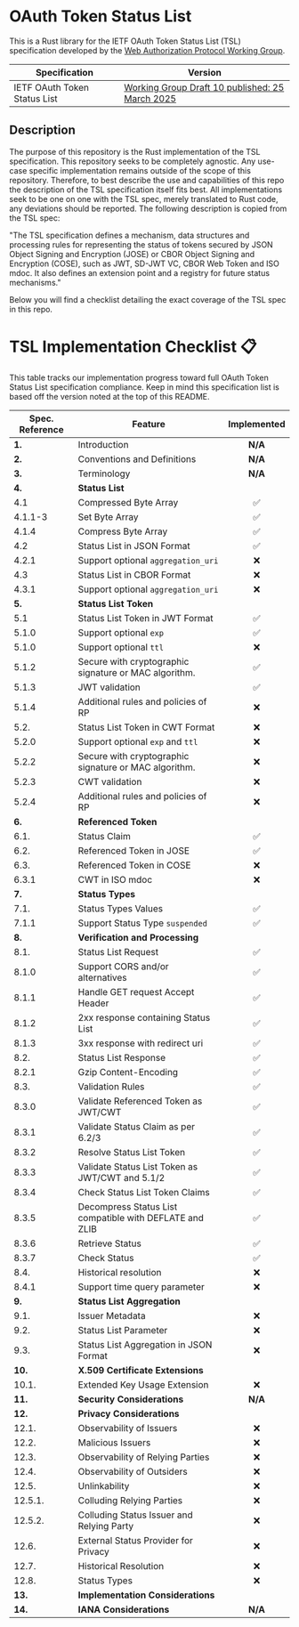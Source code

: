 # OAuth Token Status List

This is a Rust library for the IETF OAuth Token Status List (TSL) specification developed by the [Web Authorization Protocol
Working Group](https://datatracker.ietf.org/wg/oauth/about/).

| Specification                        | Version                                                                                                                           |
| ------------------------------------ | --------------------------------------------------------------------------------------------------------------------------------- |
| IETF OAuth Token Status List         | [Working Group Draft 10 published: 25 March 2025](https://datatracker.ietf.org/doc/draft-ietf-oauth-status-list/10/)              |


## Description

The purpose of this repository is the Rust implementation of the TSL specification. This repository seeks to be completely agnostic.
Any use-case specific implementation remains outside of the scope of this repository.
Therefore, to best describe the use and capabilities of this repo the description of the TSL specification itself fits best. 
All implementations seek to be one on one with the TSL spec, merely translated to Rust code, any deviations should be reported.
The following description is copied from the TSL spec:

"The TSL specification defines a mechanism, data structures and processing rules for representing the status of tokens secured by
JSON Object Signing and Encryption (JOSE) or CBOR Object Signing and Encryption (COSE), such as JWT, SD-JWT VC, CBOR Web Token and ISO mdoc.
It also defines an extension point and a registry for future status mechanisms."

Below you will find a checklist detailing the exact coverage of the TSL spec in this repo.

# TSL Implementation Checklist 📋

This table tracks our implementation progress toward full OAuth Token Status List specification compliance.
Keep in mind this specification list is based off the version noted at the top of this README.



| Spec. Reference     | Feature                                                                          | Implemented |
| ------------------- | -------------------------------------------------------------------------------- | :---------: |
| **1.**              | Introduction                                                                     |   **N/A**   |
| **2.**              | Conventions and Definitions                                                      |   **N/A**   |
| **3.**              | Terminology                                                                      |   **N/A**   |
| **4.**              | **Status List**                                                                  |             |
| 4.1                 | Compressed Byte Array                                                            |     ✅      |
| 4.1.1-3             | Set Byte Array                                                                   |     ✅      |
| 4.1.4               | Compress Byte Array                                                              |     ✅      |
| 4.2                 | Status List in JSON Format                                                       |     ✅      |
| 4.2.1               | Support optional `aggregation_uri`                                               |     ❌      |
| 4.3                 | Status List in CBOR Format                                                       |     ❌      |
| 4.3.1               | Support optional `aggregation_uri`                                               |     ❌      |
| **5.**              | **Status List Token**                                                            |             |
| 5.1                 | Status List Token in JWT Format                                                  |     ✅      |
| 5.1.0               | Support optional `exp`                                                           |     ✅      |
| 5.1.0               | Support optional `ttl`                                                           |     ❌      |
| 5.1.2               | Secure with cryptographic signature or MAC algorithm.                            |     ✅      |
| 5.1.3               | JWT validation                                                                   |     ✅      |
| 5.1.4               | Additional rules and policies of RP                                              |     ❌      |
| 5.2.                | Status List Token in CWT Format                                                  |     ❌      |
| 5.2.0               | Support optional `exp` and `ttl`                                                 |     ❌      |
| 5.2.2               | Secure with cryptographic signature or MAC algorithm.                            |     ❌      |
| 5.2.3               | CWT validation                                                                   |     ❌      |
| 5.2.4               | Additional rules and policies of RP                                              |     ❌      |
| **6.**              | **Referenced Token**                                                             |             |
| 6.1.                | Status Claim                                                                     |     ✅      |
| 6.2.                | Referenced Token in JOSE                                                         |     ✅      |
| 6.3.                | Referenced Token in COSE                                                         |     ❌      |
| 6.3.1               | CWT in ISO mdoc                                                                  |     ❌      |
| **7.**              | **Status Types**                                                                 |             |
| 7.1.                | Status Types Values                                                              |     ✅      |
| 7.1.1               | Support Status Type `suspended`                                                  |     ✅      |
| **8.**              | **Verification and Processing**                                                  |             |
| 8.1.                | Status List Request                                                              |     ✅      |
| 8.1.0               | Support CORS and/or alternatives                                                 |     ✅      |
| 8.1.1               | Handle GET request Accept Header                                                 |     ✅      |
| 8.1.2               | 2xx response containing Status List                                              |     ✅      |
| 8.1.3               | 3xx response with redirect uri                                                   |     ✅      |
| 8.2.                | Status List Response                                                             |     ✅      |
| 8.2.1               | Gzip Content-Encoding                                                            |     ✅      |
| 8.3.                | Validation Rules                                                                 |     ✅      |
| 8.3.0               | Validate Referenced Token as JWT/CWT                                             |     ✅      |
| 8.3.1               | Validate Status Claim as per 6.2/3                                               |     ✅      |
| 8.3.2               | Resolve Status List Token                                                        |     ✅      |
| 8.3.3               | Validate Status List Token as JWT/CWT and 5.1/2                                  |     ✅      |
| 8.3.4               | Check Status List Token Claims                                                   |     ✅      |
| 8.3.5               | Decompress Status List compatible with DEFLATE and ZLIB                          |     ✅      |
| 8.3.6               | Retrieve Status                                                                  |     ✅      |
| 8.3.7               | Check Status                                                                     |     ✅      |
| 8.4.                | Historical resolution                                                            |     ❌      |
| 8.4.1               | Support time query parameter                                                     |     ❌      |
| **9.**              | **Status List Aggregation**                                                      |             |
| 9.1.                | Issuer Metadata                                                                  |     ❌      |
| 9.2.                | Status List Parameter                                                            |     ❌      |
| 9.3.                | Status List Aggregation in JSON Format                                           |     ❌      |
| **10.**             | **X.509 Certificate Extensions**                                                 |             |
| 10.1.               | Extended Key Usage Extension                                                     |     ❌      |
| **11.**             | **Security Considerations**                                                      |   **N/A**   |
| **12.**             | **Privacy Considerations**                                                       |             |
| 12.1.               | Observability of Issuers                                                         |     ❌      |
| 12.2.               | Malicious Issuers                                                                |     ❌      |
| 12.3.               | Observability of Relying Parties                                                 |     ❌      |
| 12.4.               | Observability of Outsiders                                                       |     ❌      |
| 12.5.               | Unlinkability                                                                    |     ❌      |
| 12.5.1.             | Colluding Relying Parties                                                        |     ❌      |
| 12.5.2.             | Colluding Status Issuer and Relying Party                                        |     ❌      |
| 12.6.               | External Status Provider for Privacy                                             |     ❌      |
| 12.7.               | Historical Resolution                                                            |     ❌      |
| 12.8.               | Status Types                                                                     |     ❌      |
| **13.**             | **Implementation Considerations**                                                |             |
| **14.**             | **IANA Considerations**                                                          |   **N/A**   |

